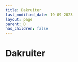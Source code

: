 ```yaml
---
title: Dakruiter
last_modified_date: 19-09-2023
layout: page
parent: D
has_children: false
---
```


Dakruiter
=========

